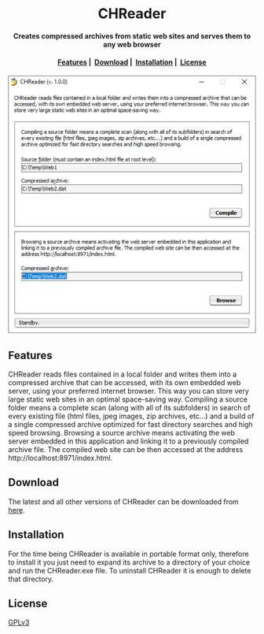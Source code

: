 <h1 align="center">
  CHReader
</h1>

<h4 align="center">Creates compressed archives from static web sites and serves them to any web browser</h4>

<h4 align="center">
  <a href="#features">Features</a>&nbsp;|&nbsp;
  <a href="#download">Download</a>&nbsp;|&nbsp;
  <a href="#download">Installation</a>&nbsp;|&nbsp;
  <a href="#credits">License</a>
</h4>

![Query tab screenshot](https://raw.githubusercontent.com/mayakron/chreader/main/resources/CHReaderMainScreenshot.png)

## Features

CHReader reads files contained in a local folder and writes them into a compressed archive that can be accessed, with its own embedded web server, using your preferred internet browser. This way you can store very large static web sites in an optimal space-saving way. Compiling a source folder means a complete scan (along with all of its subfolders) in search of every existing file (html files, jpeg images, zip archives, etc...) and a build of a single compressed archive optimized for fast directory searches and high speed browsing. Browsing a source archive means activating the web server embedded in this application and linking it to a previously compiled archive file. The compiled web site can be then accessed at the address http://localhost:8971/index.html.

## Download

The latest and all other versions of CHReader can be downloaded from [here](https://github.com/mayakron/chreader/releases).

## Installation

For the time being CHReader is available in portable format only, therefore to install it you just need to expand its archive to a directory of your choice and run the CHReader.exe file. To uninstall CHReader it is enough to delete that directory.

## License

[GPLv3](https://www.gnu.org/licenses/gpl-3.0.en.html)